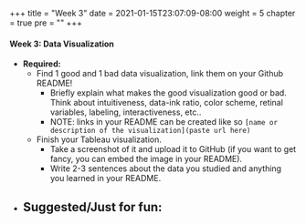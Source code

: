+++
title = "Week 3"
date = 2021-01-15T23:07:09-08:00
weight = 5
chapter = true
pre = "<b></b>"
+++

#### Week 3: Data Visualization
- **Required:** 
  - Find 1 good and 1 bad data visualization, link them on your Github README!
    - Briefly explain what makes the good visualization good or bad. Think about intuitiveness, data-ink ratio, color scheme, retinal variables, labeling, interactiveness, etc..
    - NOTE: links in your README can be created like so `[name or description of the visualization](paste url here)`
  - Finish your Tableau visualization.
    - Take a screenshot of it and upload it to GitHub (if you want to get fancy, you can embed the image in your README).
    - Write 2-3 sentences about the data you studied and anything you learned in your README.
- **Suggested/Just for fun:** 
  - 